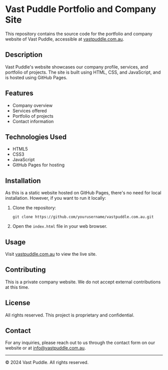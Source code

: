 # Vast Puddle Portfolio and Company Site

This repository contains the source code for the portfolio and company website of Vast Puddle, accessible at [vastpuddle.com.au](https://vastpuddle.com.au).

## Description

Vast Puddle's website showcases our company profile, services, and portfolio of projects. The site is built using HTML, CSS, and JavaScript, and is hosted using GitHub Pages.

## Features

- Company overview
- Services offered
- Portfolio of projects
- Contact information

## Technologies Used

- HTML5
- CSS3
- JavaScript
- GitHub Pages for hosting

## Installation

As this is a static website hosted on GitHub Pages, there's no need for local installation. However, if you want to run it locally:

1. Clone the repository:
   ```
   git clone https://github.com/yourusername/vastpuddle.com.au.git
   ```
2. Open the `index.html` file in your web browser.

## Usage

Visit [vastpuddle.com.au](https://vastpuddle.com.au) to view the live site.

## Contributing

This is a private company website. We do not accept external contributions at this time.

## License

All rights reserved. This project is proprietary and confidential.

## Contact

For any inquiries, please reach out to us through the contact form on our website or at info@vastpuddle.com.au.

---

© 2024 Vast Puddle. All rights reserved.